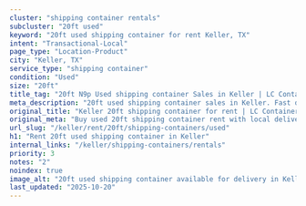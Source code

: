 ```yaml
---
cluster: "shipping container rentals"
subcluster: "20ft used"
keyword: "20ft used shipping container for rent Keller, TX"
intent: "Transactional-Local"
page_type: "Location-Product"
city: "Keller, TX"
service_type: "shipping container"
condition: "Used"
size: "20ft"
title_tag: "20ft N9p Used shipping container Sales in Keller | LC Container"
meta_description: "20ft used shipping container sales in Keller. Fast delivery, competitive pricing. Serving shipping containers area. Quote ID: 6X0. Call (214) 524-4168 for your free quote today."
original_title: "Keller 20ft shipping container for rent | LC Container"
original_meta: "Buy used 20ft shipping container rent with local delivery in Keller, TX. LC Container — local Since 2003. Request a fast quote today."
url_slug: "/keller/rent/20ft/shipping-containers/used"
h1: "Rent 20ft used shipping container in Keller"
internal_links: "/keller/shipping-containers/rentals"
priority: 3
notes: "2"
noindex: true
image_alt: "20ft used shipping container available for delivery in Keller"
last_updated: "2025-10-20"
---
```


<!-- TODO: Add unique city/inventory copy, images, and internal links here. -->
